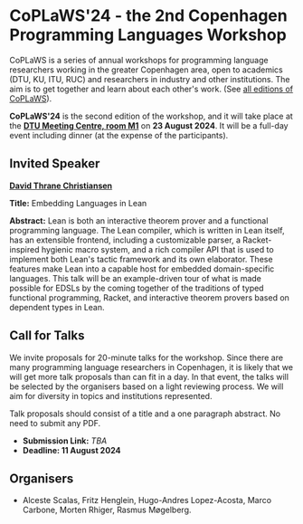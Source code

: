 # CoPLaWS'24 - the 2nd Copenhagen Programming Languages Workshop

CoPLaWS is a series of annual workshops for programming language researchers working in the greater Copenhagen area, open to academics (DTU, KU, ITU, RUC) and researchers in industry and other institutions. The aim is to get together and learn about each other's work. (See [all editions of CoPLaWS](https://coplaws.github.io)).

**CoPLaWS'24** is the second edition of the workshop, and it will take place at the **[DTU Meeting Centre, room M1](https://maps.app.goo.gl/kVfwgY6QWkNMGx5k6)** on **23 August 2024**. It will be a full-day event including dinner (at the expense of the participants).

## Invited Speaker

**[David Thrane Christiansen](https://davidchristiansen.dk)**

**Title:** Embedding Languages in Lean

**Abstract:** Lean is both an interactive theorem prover and a functional programming language. The Lean compiler, which is written in Lean itself, has an extensible frontend, including a customizable parser, a Racket-inspired hygienic macro system, and a rich compiler API that is used to implement both Lean's tactic framework and its own elaborator. These features make Lean into a capable host for embedded domain-specific languages. This talk will be an example-driven tour of what is made possible for EDSLs by the coming together of the traditions of typed functional programming, Racket, and interactive theorem provers based on dependent types in Lean.

## Call for Talks 

We invite proposals for 20-minute talks for the workshop. Since there are many programming language researchers in Copenhagen, it is likely that we will get more talk proposals than can fit in a day. In that event, the talks will be selected by the organisers based on a light reviewing process. We will aim for diversity in topics and institutions represented. 

Talk proposals should consist of a title and a one paragraph abstract. No need to submit any PDF. 

- **Submission Link:** _TBA_
- **Deadline: 11 August 2024**

## Organisers
- Alceste Scalas, Fritz Henglein, Hugo-Andres Lopez-Acosta, Marco Carbone, Morten Rhiger, Rasmus Møgelberg.
